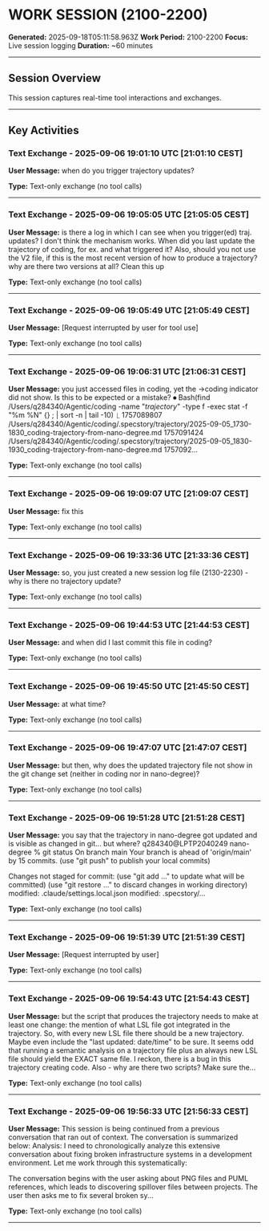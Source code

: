 # WORK SESSION (2100-2200)

**Generated:** 2025-09-18T05:11:58.963Z
**Work Period:** 2100-2200
**Focus:** Live session logging
**Duration:** ~60 minutes

---

## Session Overview

This session captures real-time tool interactions and exchanges.

---

## Key Activities

### Text Exchange - 2025-09-06 19:01:10 UTC [21:01:10 CEST]

**User Message:** when do you trigger trajectory updates?

**Type:** Text-only exchange (no tool calls)

---

### Text Exchange - 2025-09-06 19:05:05 UTC [21:05:05 CEST]

**User Message:** is there a log in which I can see when you trigger(ed) traj. updates? I don't think the mechanism works. When did you last update the trajectory of coding, for ex. and what triggered it? Also, should you not use the V2 file, if this is the most recent version of how to produce a trajectory? why are there two versions at all? Clean this up

**Type:** Text-only exchange (no tool calls)

---

### Text Exchange - 2025-09-06 19:05:49 UTC [21:05:49 CEST]

**User Message:** [Request interrupted by user for tool use]

**Type:** Text-only exchange (no tool calls)

---

### Text Exchange - 2025-09-06 19:06:31 UTC [21:06:31 CEST]

**User Message:** you just accessed files in coding, yet the ->coding indicator did not show. Is this to be expected or a mistake? ⏺ Bash(find /Users/q284340/Agentic/coding -name "*trajectory*" -type f -exec stat -f "%m %N" {} \; | sort -n | tail -10)
  ⎿  1757089807 /Users/q284340/Agentic/coding/.specstory/trajectory/2025-09-05_1730-1830_coding-trajectory-from-nano-degree.md
     1757091424 /Users/q284340/Agentic/coding/.specstory/trajectory/2025-09-05_1830-1930_coding-trajectory-from-nano-degree.md
     1757092...

**Type:** Text-only exchange (no tool calls)

---

### Text Exchange - 2025-09-06 19:09:07 UTC [21:09:07 CEST]

**User Message:** fix this

**Type:** Text-only exchange (no tool calls)

---

### Text Exchange - 2025-09-06 19:33:36 UTC [21:33:36 CEST]

**User Message:** so, you just created a new session log file (2130-2230) - why is there no trajectory update?

**Type:** Text-only exchange (no tool calls)

---

### Text Exchange - 2025-09-06 19:44:53 UTC [21:44:53 CEST]

**User Message:** and when did I last commit this file in coding?

**Type:** Text-only exchange (no tool calls)

---

### Text Exchange - 2025-09-06 19:45:50 UTC [21:45:50 CEST]

**User Message:** at what time?

**Type:** Text-only exchange (no tool calls)

---

### Text Exchange - 2025-09-06 19:47:07 UTC [21:47:07 CEST]

**User Message:** but then, why does the updated trajectory file not show in the git change set (neither in coding nor in nano-degree)?

**Type:** Text-only exchange (no tool calls)

---

### Text Exchange - 2025-09-06 19:51:28 UTC [21:51:28 CEST]

**User Message:** you say that the trajectory in nano-degree got updated and is visible as changed in git... but where? q284340@LPTP2040249 nano-degree % git status
On branch main
Your branch is ahead of 'origin/main' by 15 commits.
  (use "git push" to publish your local commits)

Changes not staged for commit:
  (use "git add <file>..." to update what will be committed)
  (use "git restore <file>..." to discard changes in working directory)
    modified:   .claude/settings.local.json
    modified:   .specstory/...

**Type:** Text-only exchange (no tool calls)

---

### Text Exchange - 2025-09-06 19:51:39 UTC [21:51:39 CEST]

**User Message:** [Request interrupted by user]

**Type:** Text-only exchange (no tool calls)

---

### Text Exchange - 2025-09-06 19:54:43 UTC [21:54:43 CEST]

**User Message:** but the script that produces the trajectory needs to make at least one change: the mention of what LSL file got integrated in the trajectory. So, with every new LSL file there should be a new trajectory. Maybe even include the "last updated: date/time" to be sure. It seems odd that running a semantic analysis on a trajectory file plus an always new LSL file should yield the EXACT same file. I reckon, there is a bug in this trajectory creating code. Also - why are there two scripts? Make sure the...

**Type:** Text-only exchange (no tool calls)

---

### Text Exchange - 2025-09-06 19:56:33 UTC [21:56:33 CEST]

**User Message:** This session is being continued from a previous conversation that ran out of context. The conversation is summarized below:
Analysis:
I need to chronologically analyze this extensive conversation about fixing broken infrastructure systems in a development environment. Let me work through this systematically:

The conversation begins with the user asking about PNG files and PUML references, which leads to discovering spillover files between projects. The user then asks me to fix several broken sy...

**Type:** Text-only exchange (no tool calls)

---

